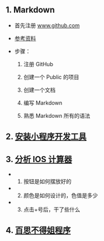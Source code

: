 ## 1. Markdown

 - 首先注册 www.github.com
 - [参考资料](https://github.com/UncleLincoln/Learning-Markdown)
 - 步骤：
   
   1. 注册 GitHub
   
   2. 创建一个 Public 的项目
   
   3. 创建一个文档
   
   4. 编写 Markdown
   
   5. 熟悉 Markdown 所有的语法

## 2. [安装小程序开发工具](https://github.com/UncleLincoln/trainee/blob/master/wechat_mini/小程序.md#准备工作)

## 3. [分析 IOS 计算器](https://github.com/UncleLincoln/trainee/blob/master/wechat_mini/小程序.md#ios计算器)

 - 1. 按钮是如何摆放好的

 - 2. 颜色是如何设计的，色值是多少

 - 3. 点击+号后，干了些什么

## 4. [百思不得姐程序](https://github.com/UncleLincoln/trainee/blob/master/wechat_mini/小程序.md#百思不得姐)


